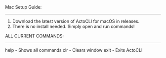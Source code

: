 Mac Setup Guide:
___________________________

1. Download the latest version of ActoCLI for macOS in releases.
2. There is no install needed. Simply open and run commands! 

ALL CURRENT COMMANDS:
_____________________________

help - Shows all commands 
clr - Clears window
exit - Exits ActoCLI





